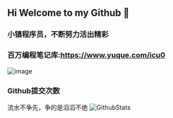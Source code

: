 ## Hi Welcome to my Github 👋

### 小镇程序员，不断努力活出精彩


### 百万编程笔记库:https://www.yuque.com/icu0


![image](https://user-images.githubusercontent.com/84832795/212478754-bb2b6468-c2ef-486b-ae8b-a79a0faf715d.png)
<br/>


### Github提交次数<br/>
流水不争先，争的是滔滔不绝
![GithubStats](https://github-readme-stats.vercel.app/api?username=cool-icu0&show_icons=true&theme=dark&count_private=true)


<!-- github使用语言 -->
<!-- ![Most Used Languages](https://github-readme-stats.vercel.app/api/top-langs/?username=cool-icu0&theme=dark&layout=compact) -->

